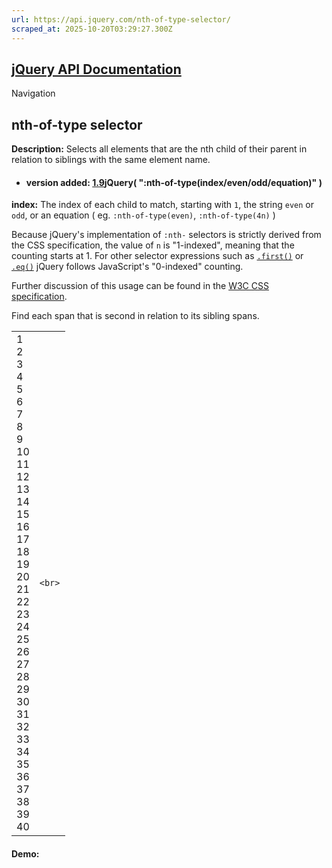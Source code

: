 ```yaml
---
url: https://api.jquery.com/nth-of-type-selector/
scraped_at: 2025-10-20T03:29:27.300Z
---
```


## [jQuery API Documentation](https://jquery.com/ "jQuery API Documentation")

Navigation

## nth-of-type selector

**Description:** Selects all elements that are the nth child of their parent in relation to siblings with the same element name.

- #### version added: [1.9](https://api.jquery.com/category/version/1.9/)jQuery( ":nth-of-type(index/even/odd/equation)" )


**index:** The index of each child to match, starting with `1`, the string `even` or `odd`, or an equation ( eg. `:nth-of-type(even)`, `:nth-of-type(4n)` )


Because jQuery's implementation of `:nth-` selectors is strictly derived from the CSS specification, the value of `n` is "1-indexed", meaning that the counting starts at 1. For other selector expressions such as [`.first()`](https://api.jquery.com/first/) or [`.eq()`](https://api.jquery.com/eq/) jQuery follows JavaScript's "0-indexed" counting.

Further discussion of this usage can be found in the [W3C CSS specification](https://www.w3.org/TR/css3-selectors/#nth-of-type-pseudo).

Find each span that is second in relation to its sibling spans.

|     |     |
| --- | --- |
| 1<br>2<br>3<br>4<br>5<br>6<br>7<br>8<br>9<br>10<br>11<br>12<br>13<br>14<br>15<br>16<br>17<br>18<br>19<br>20<br>21<br>22<br>23<br>24<br>25<br>26<br>27<br>28<br>29<br>30<br>31<br>32<br>33<br>34<br>35<br>36<br>37<br>38<br>39<br>40 | ```<br>``` |

#### Demo:
